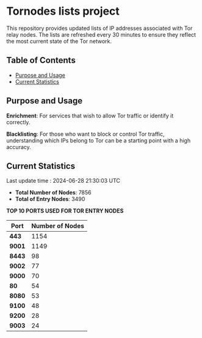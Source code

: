 # Tornodes lists project

This repository provides updated lists of IP addresses associated with Tor relay nodes. The lists are refreshed every 30 minutes to ensure they reflect the most current state of the Tor network.

## Table of Contents

- [Purpose and Usage](#purpose-and-usage)
- [Current Statistics](#current-statistics)


## Purpose and Usage

**Enrichment**: For services that wish to allow Tor traffic or identify it correctly.

**Blacklisting**: For those who want to block or control Tor traffic, understanding which IPs belong to Tor can be a starting point with a high accuracy.

## Current Statistics

Last update time : 2024-06-28 21:30:03 UTC

- **Total Number of Nodes**: 7856
- **Total of Entry Nodes**: 3490

**TOP 10 PORTS USED FOR TOR ENTRY NODES**

| **Port** | **Number of Nodes** |
|------|-----------------|
| **443**   | 1154  |
| **9001**   | 1149  |
| **8443**   | 98  |
| **9002**   | 77  |
| **9000**   | 70  |
| **80**   | 54  |
| **8080**   | 53  |
| **9100**   | 48  |
| **9200**   | 28  |
| **9003**   | 24  |


